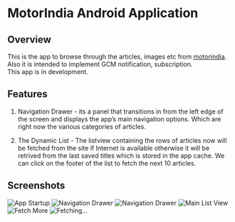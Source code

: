 MotorIndia Android Application
==============================



Overview
--------

This is the app to browse through the articles, images etc from [motorindia][1].  
Also it is intended to implement GCM notification, subscription.  
This app is in development.


Features
--------

1. Navigation Drawer - its a panel that transitions in from the left edge of the screen 
and displays the app’s main navigation options. Which are right now the various categories
of articles.


2. The Dynamic List - The listview containing the rows of articles now will be fetched from the site 
if Internet is available otherwise it will be retrived from the last saved titles which is stored in 
the app cache. We can click on the footer of the list to fetch the next 10 articles.


Screenshots
-----------

![App Startup](http://spider.nitt.edu/~adityap/resources/Motorindia/App_startup.png)
![Navigation Drawer](http://spider.nitt.edu/~adityap/resources/Motorindia/Navigationdrawer.png)
![Navigation Drawer](http://spider.nitt.edu/~adityap/resources/Motorindia/Navigationdrawerlandscape.png)
![Main List View](http://spider.nitt.edu/~adityap/resources/Motorindia/MainListview.png)
![Fetch More](http://spider.nitt.edu/~adityap/resources/Motorindia/fetchmore.png)
![Fetching...](http://spider.nitt.edu/~adityap/resources/Motorindia/fetching.png)

[1]: http://www.motorindiaonline.in/
